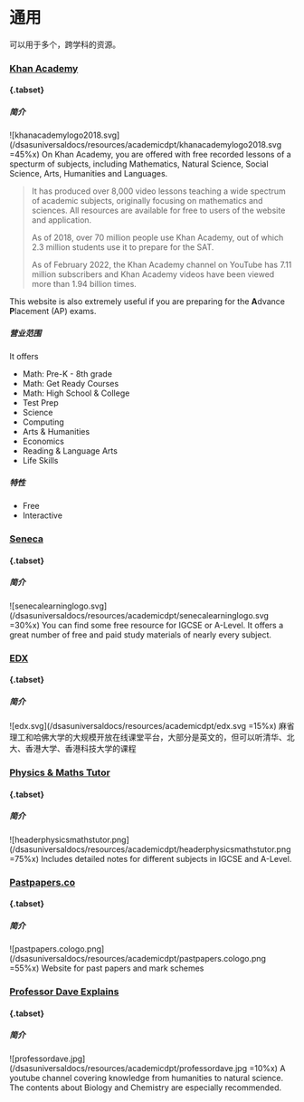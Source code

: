 # 通用

可以用于多个，跨学科的资源。

### [Khan Academy](https://www.khanacademy.org/)

#### {.tabset}

##### 简介

![khanacademylogo2018.svg](/dsasuniversaldocs/resources/academicdpt/khanacademylogo2018.svg =45%x)
On Khan Academy, you are offered with free recorded lessons of a specturm of subjects, including Mathematics, Natural Science, Social Science, Arts, Humanities and Languages.

> It has produced over 8,000 video lessons teaching a wide spectrum of academic subjects, originally focusing on mathematics and sciences. All resources are available for free to users of the website and application.
>
> As of 2018, over 70 million people use Khan Academy, out of which 2.3 million students use it to prepare for the SAT.
>
>As of February 2022, the Khan Academy channel on YouTube has 7.11 million subscribers and Khan Academy videos have been viewed more than 1.94 billion times.

This website is also extremely useful if you are preparing for the **A**dvance **P**lacement (AP) exams.

##### 营业范围

It offers
  - Math: Pre-K - 8th grade
  - Math: Get Ready Courses
  - Math: High School & College
  - Test Prep
  - Science
  - Computing
  - Arts & Humanities
  - Economics
  - Reading & Language Arts
  - Life Skills

##### 特性

- Free
- Interactive

### [Seneca](https://app.senecalearning.com/courses)

#### {.tabset}

##### 简介

![senecalearninglogo.svg](/dsasuniversaldocs/resources/academicdpt/senecalearninglogo.svg =30%x)
You can find some free resource for IGCSE or A-Level. It offers a great number of free and paid study materials of nearly every subject. 

### [EDX](https://www.edx.org/)

#### {.tabset}

##### 简介

![edx.svg](/dsasuniversaldocs/resources/academicdpt/edx.svg =15%x)
麻省理工和哈佛大学的大规模开放在线课堂平台，大部分是英文的，但可以听清华、北大、香港大学、香港科技大学的课程

### [Physics & Maths Tutor](https://www.physicsandmathstutor.com/)

#### {.tabset}

##### 简介

![headerphysicsmathstutor.png](/dsasuniversaldocs/resources/academicdpt/headerphysicsmathstutor.png =75%x)
Includes detailed notes for different subjects in IGCSE and A-Level. 

### [Pastpapers.co](https://pastpapers.co/cie/)

#### {.tabset}

##### 简介

![pastpapers.cologo.png](/dsasuniversaldocs/resources/academicdpt/pastpapers.cologo.png =55%x)
Website for past papers and mark schemes 

### [Professor Dave Explains](https://www.youtube.com/c/ProfessorDaveExplains/playlists)

#### {.tabset}

##### 简介

![professordave.jpg](/dsasuniversaldocs/resources/academicdpt/professordave.jpg =10%x)
A youtube channel covering knowledge from humanities to natural science. The contents about Biology and Chemistry are especially recommended.